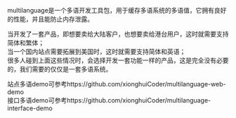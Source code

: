 multilanguage是一个多语开发工具包，用于缓存多语系统的多语值，它拥有良好的性能，并且能防止内存泄露。

当开发了一套产品，即想要卖给大陆客户，也想要卖给港台用户，这时就需要支持简体和繁体；<br />
当一个国内站点需要拓展到美国时，这时就需要支持简体和英语；<br />
很多人碰到上面这些情况时，会选择开发一套功能一样的产品，这是完全没有必要的，我们需要的仅仅是一套多语系统。

站点多语demo可参考https://github.com/xionghuiCoder/multilanguage-web-demo<br />
接口多语demo可参考https://github.com/xionghuiCoder/multilanguage-interface-demo
